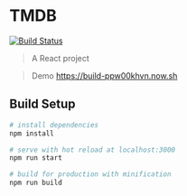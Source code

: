 # TMDB

[![Build Status](https://travis-ci.org/Curiosity10/reactjs-films-homework.svg?branch=master)](https://travis-ci.org/Curiosity10/reactjs-films-homework)

> A React project

> Demo https://build-ppw00khvn.now.sh 

## Build Setup

``` bash
# install dependencies
npm install

# serve with hot reload at localhost:3000
npm run start

# build for production with minification
npm run build


